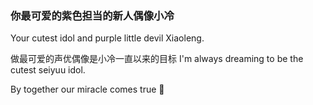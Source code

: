 ### 你最可爱的紫色担当的新人偶像小冷
Your cutest idol and purple little devil Xiaoleng.

做最可爱的声优偶像是小冷一直以来的目标
I'm always dreaming to be the cutest seiyuu idol.

By together our miracle comes true 🤗


<!--
**xia0leng/xia0leng** is a ✨ _special_ ✨ repository because its `README.md` (this file) appears on your GitHub profile.

Here are some ideas to get you started:

- 🔭 I’m currently working on ...
- 🌱 I’m currently learning ...
- 👯 I’m looking to collaborate on ...
- 🤔 I’m looking for help with ...
- 💬 Ask me about ...
- 📫 How to reach me: ...
- 😄 Pronouns: ...
- ⚡ Fun fact: ...
-->
